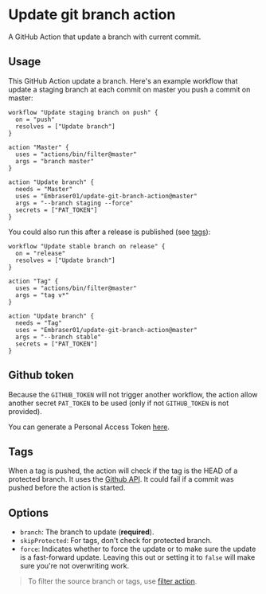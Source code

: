# Update git branch action

A GitHub Action that update a branch with current commit.

## Usage

This GitHub Action update a branch. Here's an example workflow that update a staging branch at
each commit on master you push a commit on master:

```workflow
workflow "Update staging branch on push" {
  on = "push"
  resolves = ["Update branch"]
}

action "Master" {
  uses = "actions/bin/filter@master"
  args = "branch master"
}

action "Update branch" {
  needs = "Master"
  uses = "Embraser01/update-git-branch-action@master"
  args = "--branch staging --force"
  secrets = ["PAT_TOKEN"]
}
```

You could also run this after a release is published (see [tags](#tags)):

```workflow
workflow "Update stable branch on release" {
  on = "release"
  resolves = ["Update branch"]
}

action "Tag" {
  uses = "actions/bin/filter@master"
  args = "tag v*"
}

action "Update branch" {
  needs = "Tag"
  uses = "Embraser01/update-git-branch-action@master"
  args = "--branch stable"
  secrets = ["PAT_TOKEN"]
}
```

## Github token

Because the `GITHUB_TOKEN` will not trigger another workflow, the action allow another secret
`PAT_TOKEN` to be used (only if not `GITHUB_TOKEN` is not provided).

You can generate a Personal Access Token [here](https://github.com/settings/tokens).

## Tags

When a tag is pushed, the action will check if the tag is the HEAD of a protected branch. It
uses the
[Github API](https://developer.github.com/v3/repos/commits/#list-branches-for-head-commit). It
could fail if a commit was pushed before the action is started.

## Options

- `branch`: The branch to update (**required**).
- `skipProtected`: For tags, don't check for protected branch.
- `force`: Indicates whether to force the update or to make sure the update is a fast-forward
  update. Leaving this out or setting it to `false` will make sure you're not overwriting work.

> To filter the source branch or tags, use
> [filter action](https://github.com/actions/bin/tree/master/filter).
